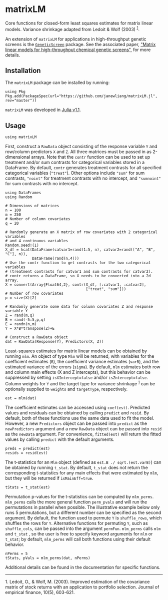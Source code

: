 # matrixLM

Core functions for closed-form least squares estimates for matrix linear models. Variance shrinkage adapted from Ledoit & Wolf (2003) <sup>[1](#myfootnote1)</sup>.

An extension of `matrixLM` for applications in high-throughput genetic screens is the [`GeneticScreen`](https://github.com/janewliang/GeneticScreen.jl) package. See the associated paper, ["Matrix linear models for high-throughput chemical genetic screens"](https://www.biorxiv.org/content/10.1101/468140v1), for more details. 

## Installation 

The `matrixLM` package can be installed by running: 

```
using Pkg
Pkg.add(PackageSpec(url="https://github.com/janewliang/matrixLM.jl", rev="master"))
```

`matrixLM` was developed in [Julia v1.1](https://julialang.org/downloads/). 

## Usage 

```
using matrixLM
```

First, construct a `RawData` object consisting of the response variable `Y` and row/column predictors `X` and `Z`. All three matrices must be passed in as 2-dimensional arrays. Note that the `contr` function can be used to set up treatment and/or sum contrasts for categorical variables stored in a DataFrame. By default, `contr` generates treatment contrasts for all specified categorical variables (`"treat"`). Other options include `"sum"` for sum contrasts, `"noint"` for treatment contrasts with no intercept, and `"sumnoint"` for sum contrasts with no intercept. 

```
using DataFrames
using Random

# Dimensions of matrices 
n = 100
m = 250
# Number of column covariates
q = 20

# Randomly generate an X matrix of row covariates with 2 categorical variables
# and 4 continuous variables
Random.seed!(1)
X_df = hcat(DataFrame(catvar1=rand(1:5, n), catvar2=rand(["A", "B", "C"], n)), 
            DataFrame(rand(n,4)))
# Use the contr function to get contrasts for the two categorical variables 
# (treatment contrasts for catvar1 and sum contrasts for catvar2).
# contr returns a DataFrame, so X needs to be converted into a 2d array.
X = convert(Array{Float64,2}, contr(X_df, [:catvar1, :catvar2], 
                                    ["treat", "sum"]))
# Number of row covariates
p = size(X)[2]

# Randomly generate some data for column covariates Z and response variable Y
Z = rand(m,q)
B = rand(-5:5,p,q)
E = randn(n,m)
Y = X*B*transpose(Z)+E

# Construct a RawData object
dat = RawData(Response(Y), Predictors(X, Z))
```

Least-squares estimates for matrix linear models can be obtained by running `mlm`. An object of type `Mlm` will be returned, with variables for the coefficient estimates (`B`), the coefficient variance estimates (`varB`), and the estimated variance of the errors (`sigma`). By default, `mlm` estimates both row and column main effects (X and Z intercepts), but this behavior can be suppressed by setting `isXIntercept=false` and/or `isZntercept=false`. Column weights for `Y` and the target type for variance shrinkage <sup>[1](#myfootnote1)</sup> can be optionally supplied to `weights` and `targetType`, respectively. 

```
est = mlm(dat)
```

The coefficient estimates can be accessed using `coef(est)`. Predicted values and residuals can be obtained by calling `predict` and `resid`. By default, both of these functions use the same data used to fit the model. However, a new `Predictors` object can be passed into `predict` as the `newPredictors` argument and a new `RawData` object can be passed into `resid` as the `newData` argument. For convenience, `fitted(est)` will return the fitted values by calling `predict` with the default arguments. 

```
preds = predict(est)
resids = resid(est)
```

The t-statistics for an `Mlm` object (defined as `est.B ./ sqrt.(est.varB)`) can be obtained by running `t_stat`. By default, `t_stat` does not return the corresponding t-statistics for any main effects that were estimated by `mlm`, but they will be returned if `isMainEff=true`. 

```
tStats = t_stat(est)
```

Permutation p-values for the t-statistics can be computed by `mlm_perms`. `mlm_perms` calls the more general function `perm_pvals` and will run the permutations in parallel when possible. The illustrative example below only runs 5 permutations, but a different number can be specified as the second argument. By default, the function used to permute `Y` is `shuffle_rows`, which shuffles the rows for `Y`. Alternative functions for permuting `Y`, such as `shuffle_cols`, can be passed into the argument `permFun`. `mlm_perms` calls `mlm` and `t_stat` , so the user is free to specify keyword arguments for `mlm` or `t_stat`; by default, `mlm_perms` will call both functions using their default behavior. 

```
nPerms = 5
tStats, pVals = mlm_perms(dat, nPerms)
```

Additional details can be found in the documentation for specific functions. 

---

<a name="myfootnote1">1</a>. Ledoit, O., & Wolf, M. (2003). Improved estimation of the covariance matrix of stock returns with an application to portfolio selection. Journal of empirical finance, 10(5), 603-621. 